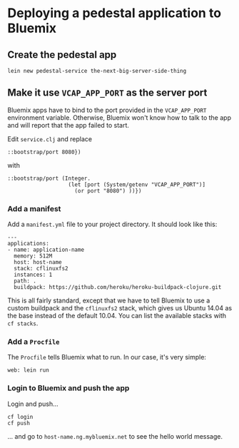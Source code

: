 # Deploying a pedestal application to Bluemix

## Create the pedestal app

```
lein new pedestal-service the-next-big-server-side-thing
```

## Make it use `VCAP_APP_PORT` as the server port

Bluemix apps have to bind to the port provided in the `VCAP_APP_PORT` environment variable. Otherwise, Bluemix won't know how to talk to the app and will report that the app failed to start.

Edit `service.clj` and replace 

```
::bootstrap/port 8080})
```

with

```
::bootstrap/port (Integer. 
                   (let [port (System/getenv "VCAP_APP_PORT")]
                     (or port "8080") ))})
```

### Add a manifest

Add a `manifest.yml` file to your project directory. It should look like this:

```
---
applications:
- name: application-name
  memory: 512M
  host: host-name
  stack: cflinuxfs2
  instances: 1
  path: .
  buildpack: https://github.com/heroku/heroku-buildpack-clojure.git
```

This is all fairly standard, except that we have to tell Bluemix to use a custom buildpack and the `cflinuxfs2` stack, which gives us Ubuntu 14.04 as the base instead of the default 10.04. You can list the available stacks with `cf stacks`.

### Add a `Procfile`

The `Procfile` tells Bluemix what to run. In our case, it's very simple:

```
web: lein run
```

### Login to Bluemix and push the app

Login and push...

```
cf login
cf push
```

... and go to `host-name.ng.mybluemix.net` to see the hello world message. 



